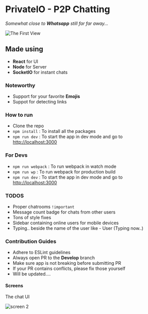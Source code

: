 # PrivateIO - P2P Chatting

_Somewhat close to **Whatsapp** still far far away..._

![The First View](assets/screen-1.JPG)

## Made using

- **React** for UI
- **Node** for Server
- **SocketIO** for instant chats

### Noteworthy

- Support for your favorite **Emojis**
- Suppot for detecting links

### How to run

- Clone the repo
- `npm install` : To install all the packages
- `npm run dev` : To start the app in dev mode and go to [http://localhost:3000](http://localhost:3000)

### For Devs

- `npm run webpack` : To run webpack in watch mode
- `npm run wp` : To run webpack for production build
- `npm run dev` : To start the app in dev mode and go to [http://localhost:3000](http://localhost:3000)

### TODOS

- Proper chatrooms `!important`
- Message count badge for chats from other users
- Tons of style fixes
- Sidebar containing online users for mobile devices
- Typing.. beside the name of the user like - User (Typing now..)

### Contribution Guides

- Adhere to ESLint guidelines
- Always open PR to the **Develop** branch
- Make sure app is not breaking before submitting PR
- If your PR contains conflicts, please fix those yourself
- Will be updated....

#### Screens

The chat UI

![screen 2](assets/screen-2.JPG)
